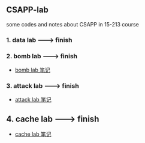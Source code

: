 ## CSAPP-lab

some codes and notes about CSAPP in 15-213 course

### 1. data lab ---> finish
### 2. bomb lab ---> finish
- [bomb lab 笔记](lab-notes/bomb.md)
### 3. attack lab ---> finish

- [attack lab 笔记](lab-notes/attack.md)

## 4. cache lab ---> finish

- [cache lab 笔记](lab-notes/cache.md)

